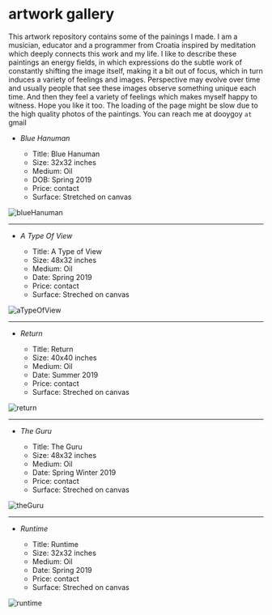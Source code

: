 # artwork gallery

This artwork repository contains some of the painings I made. I am a musician, 
educator and a programmer from Croatia inspired by meditation which deeply connects
this work and my life. I like to describe these paintings an energy fields, in
which expressions do the subtle work of constantly shifting the image itself,
making it a bit out of focus, which in turn induces a variety of feelings and images.
Perspective may evolve over time and usually people that see these images observe 
something unique each time. And then they feel a variety of feelings
which makes myself happy to witness. Hope you like it too. The loading of the page
might be slow due to the high quality photos of the paintings. You can reach me at
dooygoy `at` gmail


* *Blue Hanuman*

  * Title: Blue Hanuman
  * Size: 32x32 inches
  * Medium: Oil
  * DOB: Spring 2019
  * Price: contact
  * Surface: Stretched on canvas

![blueHanuman](blueHanuman.jpg)

--------------------------------------------------------------------------

* *A Type Of View*

  * Title: A Type of View
  * Size: 48x32 inches
  * Medium: Oil
  * Date: Spring 2019
  * Price: contact
  * Surface: Streched on canvas

![aTypeOfView](aTypeOfView.jpg)

----------------------------------------------------------------------------

* *Return*

  * Title: Return
  * Size: 40x40 inches
  * Medium: Oil
  * Date: Summer 2019
  * Price: contact
  * Surface: Streched on canvas

![return](return.jpg)

-----------------------------------------------------------------------------

* *The Guru*

  * Title: The Guru
  * Size: 48x32 inches
  * Medium: Oil
  * Date: Spring Winter 2019
  * Price: contact
  * Surface: Streched on canvas

![theGuru](theGuru.jpg)

-----------------------------------------------------------------------------

* *Runtime*

  * Title: Runtime
  * Size: 32x32 inches
  * Medium: Oil
  * Date: Spring 2019
  * Price: contact
  * Surface: Streched on canvas

![runtime](runtime.jpg)


